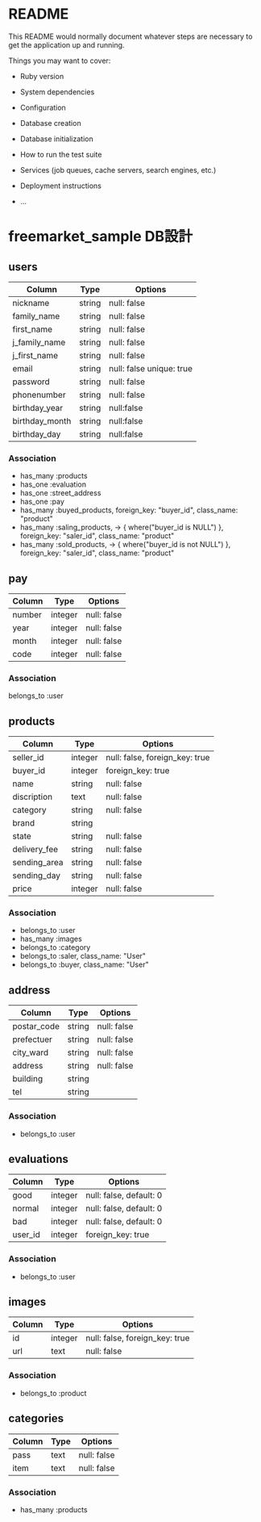 # README

This README would normally document whatever steps are necessary to get the
application up and running.

Things you may want to cover:

* Ruby version

* System dependencies

* Configuration

* Database creation

* Database initialization

* How to run the test suite

* Services (job queues, cache servers, search engines, etc.)

* Deployment instructions

* ...

# freemarket_sample DB設計
##  users
|Column|Type|Options|
|------|----|-------|
|nickname|string|null: false|
|family_name|string|null: false|
|first_name|string|null: false|
|j_family_name|string|null: false|
|j_first_name|string|null: false|
|email|string|null: false unique: true|
|password|string | null: false|
|phonenumber|string| null: false|
|birthday_year|string|null:false|
|birthday_month|string|null:false|
|birthday_day|string|null:false|

### Association

- has_many :products
- has_one :evaluation
- has_one :street_address
- has_one :pay
- has_many :buyed_products, foreign_key: "buyer_id", class_name: "product"
- has_many :saling_products, -> { where("buyer_id is NULL") }, foreign_key: "saler_id", class_name: "product"
- has_many :sold_products, -> { where("buyer_id is not NULL") }, foreign_key: "saler_id", class_name: "product"




## pay
|Column|Type|Options|
|------|----|-------|
|number|integer|null: false|
|year|integer|null: false|
|month|integer|null: false|
|code|integer|null: false|


### Association

belongs_to  :user



## products
|Column|Type|Options|
|------|----|-------|
|seller_id|integer|null: false, foreign_key: true|
|buyer_id|integer|foreign_key: true|
|name|string|null: false|
|discription|text|null: false|
|category|string|null: false|
|brand|string||
|state|string|null: false|
|delivery_fee|string|null: false|
|sending_area|string|null: false|
|sending_day|string|null: false|
|price|integer|null: false|


### Association

- belongs_to :user
- has_many :images
- belongs_to :category
- belongs_to :saler, class_name: "User"
- belongs_to :buyer, class_name: "User"




## address
|Column|Type|Options|
|------|----|-------|
|postar_code|string|null: false|
|prefectuer|string|null: false|
|city_ward|string|null: false|
|address|string|null: false|
|building|string||
|tel|string||

### Association

- belongs_to :user




## evaluations
|Column|Type|Options|
|------|----|-------|
|good|integer|null: false, default: 0|
|normal|integer|null: false, default: 0|
|bad|integer|null: false, default: 0|
|user_id|integer|foreign_key: true|


### Association

- belongs_to :user


## images
|Column|Type|Options|
|------|----|-------|
|id|integer|null: false, foreign_key: true|
|url|text|null: false|
### Association

- belongs_to :product




## categories
|Column|Type|Options|
|------|----|-------|
|pass|text|null: false|
|item|text|null: false|

### Association

- has_many  :products

